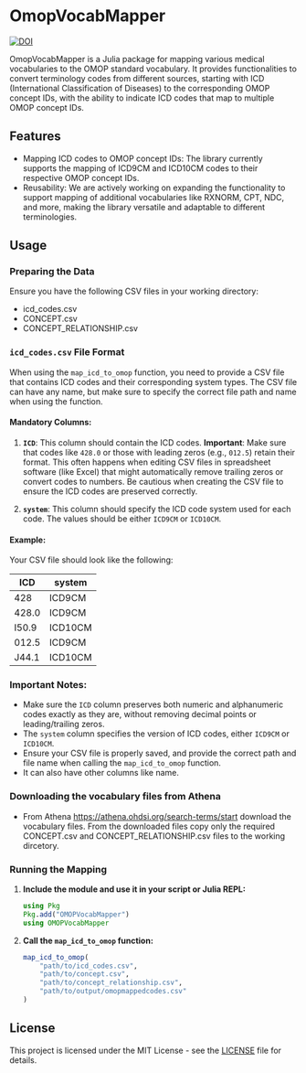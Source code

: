 # OmopVocabMapper

[![DOI](https://zenodo.org/badge/651648334.svg)](https://doi.org/10.5281/zenodo.13883120)

OmopVocabMapper is a Julia package for mapping various medical vocabularies to the OMOP standard vocabulary. It provides functionalities to convert terminology codes from different sources, starting with ICD (International Classification of Diseases) to the corresponding OMOP concept IDs, with the ability to indicate ICD codes that map to multiple OMOP concept IDs.

## Features

- Mapping ICD codes to OMOP concept IDs: The library currently supports the mapping of ICD9CM and ICD10CM codes to their respective OMOP concept IDs.
- Reusability: We are actively working on expanding the functionality to support mapping of additional vocabularies like RXNORM, CPT, NDC, and more, making the library versatile and adaptable to different terminologies.


## Usage

### Preparing the Data

Ensure you have the following CSV files in your working directory:
- icd_codes.csv
- CONCEPT.csv 
- CONCEPT_RELATIONSHIP.csv

### `icd_codes.csv` File Format

When using the `map_icd_to_omop` function, you need to provide a CSV file that contains ICD codes and their corresponding system types. The CSV file can have any name, but make sure to specify the correct file path and name when using the function.

#### Mandatory Columns:

1. **`ICD`**: This column should contain the ICD codes. **Important**: Make sure that codes like `428.0` or those with leading zeros (e.g., `012.5`) retain their format. This often happens when editing CSV files in spreadsheet software (like Excel) that might automatically remove trailing zeros or convert codes to numbers. Be cautious when creating the CSV file to ensure the ICD codes are preserved correctly.

2. **`system`**: This column should specify the ICD code system used for each code. The values should be either `ICD9CM` or `ICD10CM`.

#### Example:

Your CSV file should look like the following:

| ICD     | system  |
|---------|---------|
| 428     | ICD9CM  |
| 428.0   | ICD9CM  |
| I50.9   | ICD10CM |
| 012.5   | ICD9CM  |
| J44.1   | ICD10CM |

### Important Notes:
- Make sure the `ICD` column preserves both numeric and alphanumeric codes exactly as they are, without removing decimal points or leading/trailing zeros.
- The `system` column specifies the version of ICD codes, either `ICD9CM` or `ICD10CM`.
- Ensure your CSV file is properly saved, and provide the correct path and file name when calling the `map_icd_to_omop` function.
- It can also have other columns like name.

### Downloading the vocabulary files from Athena
- From Athena https://athena.ohdsi.org/search-terms/start download the vocabulary files. From the downloaded files copy only the required CONCEPT.csv and CONCEPT_RELATIONSHIP.csv files to the working dircetory.

### Running the Mapping

1. **Include the module and use it in your script or Julia REPL:**
    
    ```julia
    using Pkg
    Pkg.add("OMOPVocabMapper")
    using OMOPVocabMapper
    ```

2. **Call the `map_icd_to_omop` function:**

    ```julia
    map_icd_to_omop(
        "path/to/icd_codes.csv",
        "path/to/concept.csv",
        "path/to/concept_relationship.csv",
        "path/to/output/omopmappedcodes.csv"
    )
    ```

## License

This project is licensed under the MIT License - see the [LICENSE](LICENSE) file for details.




